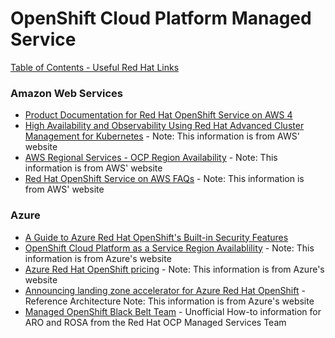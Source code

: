 # OpenShift Cloud Platform Managed Service

[Table of Contents - Useful Red Hat Links](https://github.com/pslucas0212/UsefulRedHatLinks)

### Amazon Web Services
- [Product Documentation for Red Hat OpenShift Service on AWS 4](https://access.redhat.com/documentation/en-us/red_hat_openshift_service_on_aws/4)
- [High Availability and Observability Using Red Hat Advanced Cluster Management for Kubernetes](https://aws.amazon.com/blogs/apn/high-availability-and-observability-using-red-hat-advanced-cluster-management-for-kubernetes/) - Note: This information is from AWS' website
- [AWS Regional Services - OCP Region Availability](https://aws.amazon.com/about-aws/global-infrastructure/regional-product-services/) - Note: This information is from AWS' website
- [Red Hat OpenShift Service on AWS FAQs](https://aws.amazon.com/rosa/faqs/) - Note: This information is from AWS' website

### Azure 
- [A Guide to Azure Red Hat OpenShift's Built-in Security Features](https://cloud.redhat.com/blog/a-guide-to-azure-red-hat-openshifts-built-in-security-features)
- [OpenShift Cloud Platform as a Service Region Availablility](https://azure.microsoft.com/en-us/explore/global-infrastructure/products-by-region/?products=openshift&regions=all) - Note: This information is from Azure's website
- [Azure Red Hat OpenShift pricing](https://azure.microsoft.com/en-us/pricing/details/openshift/) - Note: This information is from Azure's website
- [Announcing landing zone accelerator for Azure Red Hat OpenShift](https://techcommunity.microsoft.com/t5/azure-developer-community-blog/announcing-landing-zone-accelerator-for-azure-red-hat-openshift/ba-p/3614057) - Reference Architecture Note: This information is from Azure's website
- [Managed OpenShift Black Belt Team](https://mobb.ninja/) - Unofficial How-to information for ARO and ROSA from the Red Hat OCP Managed Services Team
